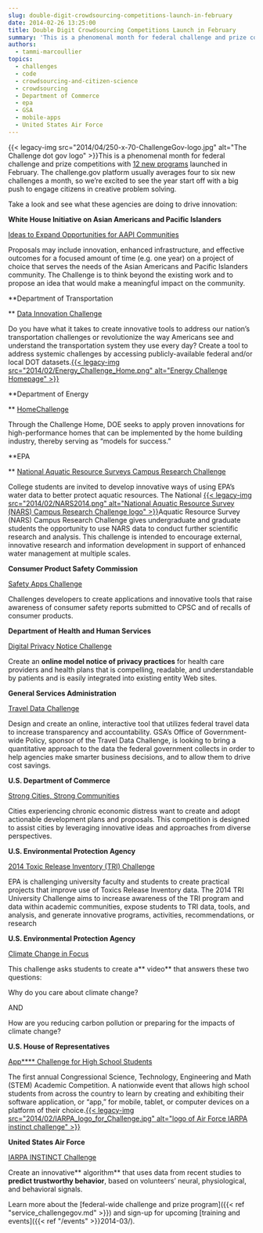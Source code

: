 ```yaml
---
slug: double-digit-crowdsourcing-competitions-launch-in-february
date: 2014-02-26 13:25:00
title: Double Digit Crowdsourcing Competitions Launch in February
summary: 'This is a phenomenal month for federal challenge and prize competitions with 12 new programs launched in February. The challenge.gov platform usually averages four to six new challenges a month, so we&#8217;re excited to see the year start off with a big push to engage citizens in creative'
authors:
  - tammi-marcoullier
topics:
  - challenges
  - code
  - crowdsourcing-and-citizen-science
  - crowdsourcing
  - Department of Commerce
  - epa
  - GSA
  - mobile-apps
  - United States Air Force
---
```


{{< legacy-img src="2014/04/250-x-70-ChallengeGov-logo.jpg" alt="The Challenge dot gov logo" >}}This is a phenomenal month for federal challenge and prize competitions with [12 new programs](http://www.challenge.gov/) launched in February. The challenge.gov platform usually averages four to six new challenges a month, so we&#8217;re excited to see the year start off with a big push to engage citizens in creative problem solving.

Take a look and see what these agencies are doing to drive innovation:

**White House Initiative on Asian Americans and Pacific Islanders**
  
[Ideas to Expand Opportunities for AAPI Communities](http://challenge.sites.usa.gov/challenge/expanding-opportunity-for-aapis-whiaapi-proposal-challenge/)

Proposals may include innovation, enhanced infrastructure, and effective outcomes for a focused amount of time (e.g. one year) on a project of choice that serves the needs of the Asian Americans and Pacific Islanders community. The Challenge is to think beyond the existing work and to propose an idea that would make a meaningful impact on the community.

**Department of Transportation
  
** [Data Innovation Challenge](http://www.transportation.gov/datachallenge)

Do you have what it takes to create innovative tools to address our nation’s transportation challenges or revolutionize the way Americans see and understand the transportation system they use every day? Create a tool to address systemic challenges by accessing publicly-available federal and/or local DOT datasets.[{{< legacy-img src="2014/02/Energy\_Challenge\_Home.png" alt="Energy Challenge Homepage" >}}](https://s3.amazonaws.com/digitalgov/_legacy-img/2014/02/Energy_Challenge_Home.png)

**Department of Energy
  
** [Home](http://www.energy.gov/eere/buildings/doe-challenge-home)[Challenge](http://www.energy.gov/eere/buildings/doe-challenge-home)

Through the Challenge Home, DOE seeks to apply proven innovations for high-performance homes that can be implemented by the home building industry, thereby serving as “models for success.”

**EPA
  
** [National Aquatic Resource Surveys Campus Research Challenge](http://water.epa.gov/type/watersheds/monitoring/nars-challenge.cfm)

College students are invited to develop innovative ways of using EPA&#8217;s water data to better protect aquatic resources. The National [{{< legacy-img src="2014/02/NARS2014.png" alt="National Aquatic Resource Survey (NARS) Campus Research Challenge logo" >}}](https://s3.amazonaws.com/digitalgov/_legacy-img/2014/02/NARS2014.png)Aquatic Resource Survey (NARS) Campus Research Challenge gives undergraduate and graduate students the opportunity to use NARS data to conduct further scientific research and analysis. This challenge is intended to encourage external, innovative research and information development in support of enhanced water management at multiple scales.

**Consumer Product Safety Commission**
  
[Safety Apps Challenge](http://productsafetyapps.challengepost.com/)

Challenges developers to create applications and innovative tools that raise awareness of consumer safety reports submitted to CPSC and of recalls of consumer products.

**Department of Health and Human Services**
  
[Digital Privacy Notice Challenge](http://oncchallenges.ideascale.com/)

Create an **online model notice of privacy practices** for health care providers and health plans that is compelling, readable, and understandable by patients and is easily integrated into existing entity Web sites.

**General Services Administration**
  
[Travel Data Challenge](http://gsatraveldata.challengepost.com/)

Design and create an online, interactive tool that utilizes federal travel data to increase transparency and accountability. GSA’s Office of Government-wide Policy, sponsor of the Travel Data Challenge, is looking to bring a quantitative approach to the data the federal government collects in order to help agencies make smarter business decisions, and to allow them to drive cost savings.

**U.S. Department of Commerce**
  
[Strong Cities, Strong Communities](https://www.sc2prize.com/)

Cities experiencing chronic economic distress want to create and adopt actionable development plans and proposals. This competition is designed to assist cities by leveraging innovative ideas and approaches from diverse perspectives.

**U.S. Environmental Protection Agency**
  
[2014 Toxic Release Inventory (TRI) Challenge](http://www2.epa.gov/toxics-release-inventory-tri-program/2014-tri-university-challenge-0)

EPA is challenging university faculty and students to create practical projects that improve use of Toxics Release Inventory data. The 2014 TRI University Challenge aims to increase awareness of the TRI program and data within academic communities, expose students to TRI data, tools, and analysis, and generate innovative programs, activities, recommendations, or research

**U.S. Environmental Protection Agency**
  
[Climate Change in Focus](http://www.epa.gov/climatestudents/contest.html)

This challenge asks students to create a** video** that answers these two questions:
  
Why do you care about climate change?
  
AND
  
How are you reducing carbon pollution or preparing for the impacts of climate change?

**U.S. House of Representatives**
  
[App**** Challenge for High School Students](http://housestudentapps.challengepost.com/)

The first annual Congressional Science, Technology, Engineering and Math (STEM) Academic Competition. A nationwide event that allows high school students from across the country to learn by creating and exhibiting their software application, or “app,” for mobile,  tablet, or computer devices on a platform of their choice.[{{< legacy-img src="2014/02/IARPA\_logo\_for_Challenge.jpg" alt="logo of Air Force IARPA instinct challenge" >}}](https://s3.amazonaws.com/digitalgov/_legacy-img/2014/02/IARPA_logo_for_Challenge.jpg)

**United States Air Force**
  
[IARPA INSTINCT Challenge](http://www.iarpa.gov/INSTINCT/)

Create an innovative** algorithm** that uses data from recent studies to **predict trustworthy behavior**, based on volunteers’ neural, physiological, and behavioral signals.

Learn more about the [federal-wide challenge and prize program]({{< ref "service_challengegov.md" >}}) and sign-up for upcoming [training and events]({{< ref "/events" >}}2014-03/).